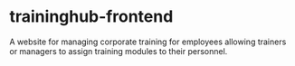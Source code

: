 # traininghub-frontend
A website for managing corporate training for employees allowing trainers or managers to assign training modules to their personnel.
